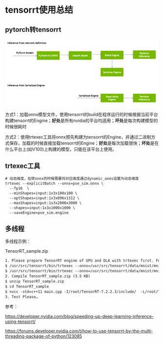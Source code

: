 # tensorrt使用总结

## pytorch转tensorrt

![](images/pytorch-tensorrt.png)

方式1：加载onnx模型文件，使用tensorrt的build在程序运行的时候根据当前平台构建tensorrt的Engine；**好处**是所有nvidia的平台均适用；**坏处**是每次构建模型的时候很耗时

方式2：使用trtexec工具将onnx预先构建为tensorrt的Engine，并通过二进制方式保存，加载的时候直接加载tensorrt的Engine；**好处**是每次加载很快；**坏处**是在什么平台上(如V100)上构建的模型，只能在该平台上使用。

## trtexec工具

```shell
# 动态维度，在转onnx的时候需要将对应维度通过dynamic_axes设置为动态维度
trtexec --explicitBatch --onnx=pse_sim.onnx \
  --fp16  \
  --minShapes=input:1x3x100x100 \
  --optShapes=input:1x3x896x1312 \
  --maxShapes=input:1x3x2000x3000 \
  --shapes=input:1x3x1000x1000 \
  --saveEngine=pse_sim.engine
```



## 多线程

多线程示例：

TensorRT_sample.zip

```txt
1. Please prepare TensorRT engine of GPU and DLA with trtexec first. For example, 
$ /usr/src/tensorrt/bin/trtexec --onnx=/usr/src/tensorrt/data/mnist/mnist.onnx --saveEngine=gpu.engine 
$ /usr/src/tensorrt/bin/trtexec --onnx=/usr/src/tensorrt/data/mnist/mnist.onnx --useDLACore=0 --allowGPUFallback --saveEngine=dla.engine 
2. Compile TensorRT_sample.zip (3.5 KB) 
$ unzip TensorRT_sample.zip 
$ cd TensorRT_sample 
$ nvcc -std=c++11 main.cpp -I/root/TensorRT-7.2.2.3/include/  -L/root/TensorRT-7.2.2.3/lib -lnvinfer -o test
3. Test Please…
```







参考：

https://developer.nvidia.com/blog/speeding-up-deep-learning-inference-using-tensorrt/

https://forums.developer.nvidia.com/t/how-to-use-tensorrt-by-the-multi-threading-package-of-python/123085